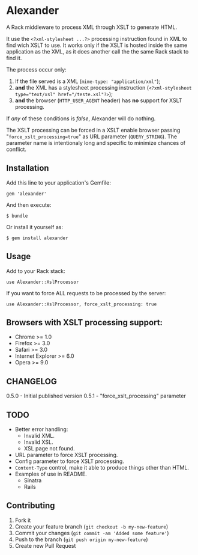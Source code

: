 # Alexander

A Rack middleware to process XML through XSLT to generate HTML.

It use the `<?xml-stylesheet ...?>` processing instruction found in XML to find wich XSLT to use. It works only if the XSLT is hosted inside the same application as the XML, as it does another call the the same Rack stack to find it.

The process occur only:

1. If the file served is a XML (`mime-type: "application/xml"`);
2. **and** the XML has a stylesheet processing instruction (`<?xml-stylesheet type="text/xsl" href="/teste.xsl"?>`);
3. **and** the browser (`HTTP_USER_AGENT` header) has **no** support for XSLT processing.

If *any* of these conditions is *false*, Alexander will do nothing.

The XSLT processing can be forced in a XSLT enable browser passing "`force_xslt_processing=true`" as URL parameter (`QUERY_STRING`). The parameter name is intentionaly long and specific to minimize chances of conflict.

## Installation

Add this line to your application's Gemfile:

    gem 'alexander'

And then execute:

    $ bundle

Or install it yourself as:

    $ gem install alexander

## Usage

Add to your Rack stack:

    use Alexander::XslProcessor

If you want to force ALL requests to be processed by the server:

    use Alexander::XslProcessor, force_xslt_processing: true

## Browsers with XSLT processing support:

* Chrome &gt;= 1.0
* Firefox &gt;= 3.0
* Safari &gt;= 3.0
* Internet Explorer &gt;= 6.0
* Opera &gt;= 9.0

## CHANGELOG

0.5.0 - Initial published version
0.5.1 - "force_xslt_processing" parameter

## TODO
* Better error handling:
  * Invalid XML.
  * Invalid XSL.
  * XSL page not found.
* URL parameter to force XSLT processing.
* Config parameter to force XSLT processing.
* `Content-Type` control, make it able to produce things other than HTML.
* Examples of use in README.
  * Sinatra
  * Rails

## Contributing

1. Fork it
2. Create your feature branch (`git checkout -b my-new-feature`)
3. Commit your changes (`git commit -am 'Added some feature'`)
4. Push to the branch (`git push origin my-new-feature`)
5. Create new Pull Request
